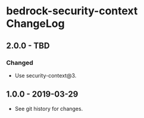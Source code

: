# bedrock-security-context ChangeLog

## 2.0.0 - TBD

### Changed
- Use security-context@3.

## 1.0.0 - 2019-03-29

- See git history for changes.

